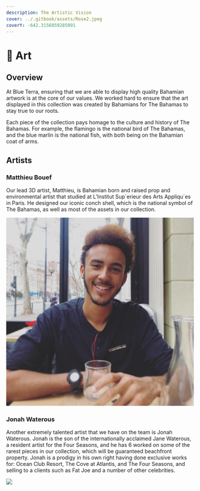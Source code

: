 ```yaml
---
description: The Artistic Vision
cover: ../.gitbook/assets/Rose2.jpeg
coverY: -642.3156059285091
---
```


# 🎨 Art

## Overview

At Blue Terra, ensuring that we are able to display high quality Bahamian artwork is at the core of our values. We worked hard to ensure that the art displayed in this collection was created by Bahamians for The Bahamas to stay true to our roots.&#x20;

Each piece of the collection pays homage to the culture and history of The Bahamas. For example, the flamingo is the national bird of The Bahamas, and the blue marlin is the national fish, with both being on the Bahamian coat of arms.

## Artists

### Matthieu **Bouef**

Our lead 3D artist, Matthieu, is Bahamian born and raised prop and environmental artist that studied at L’Institut Sup´erieur des Arts Appliqu´es in Paris. He designed our iconic conch shell, which is the national symbol of The Bahamas, as well as most of the assets in our collection.&#x20;



![](../.gitbook/assets/Matthieu.jpg)

### Jonah Waterous

Another extremely talented artist that we have on the team is Jonah Waterous. Jonah is the son of the internationally acclaimed Jane Waterous, a resident artist for the Four Seasons, and he has 6 worked on some of the rarest pieces in our collection, which will be guaranteed beachfront property. Jonah is a prodigy in his own right having done exclusive works for: Ocean Club Resort, The Cove at Atlantis, and The Four Seasons, and selling to a clients such as Fat Joe and a number of other celebrities.



![](../.gitbook/assets/Jonah.png)
